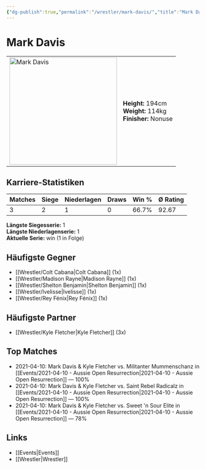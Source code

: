 ```yaml
---
{"dg-publish":true,"permalink":"/wrestler/mark-davis/","title":"Mark Davis","tags":["wrestler"],"noteIcon":""}
---
```



# Mark Davis

<table>
        <tr>
        <td><img src="https://github.com/CptSpaulding1980/choke-slam-wrestling/releases/download/images/Mark_Davis.png" width="280" alt="Mark Davis"></td>
        <td>
        <b>Height:</b> 194cm<br>
        <b>Weight:</b> 114kg<br>
        <b>Finisher:</b> Nonuse<br>
        </td>
        </tr>
        </table>
        
## Karriere-Statistiken

| Matches | Siege | Niederlagen | Draws | Win % | Ø Rating |
|---------|-------|-------------|-------|-------|-----------|
| 3 | 2 | 1 | 0 | 66.7% | 92.67 |

**Längste Siegesserie:** 1<br>**Längste Niederlagenserie:** 1<br>**Aktuelle Serie:** win (1 in Folge)


## Häufigste Gegner
- [[Wrestler/Colt Cabana\|Colt Cabana]] (1x)
- [[Wrestler/Madison Rayne\|Madison Rayne]] (1x)
- [[Wrestler/Shelton Benjamin\|Shelton Benjamin]] (1x)
- [[Wrestler/Ivelisse\|Ivelisse]] (1x)
- [[Wrestler/Rey Fénix\|Rey Fénix]] (1x)

## Häufigste Partner
- [[Wrestler/Kyle Fletcher\|Kyle Fletcher]] (3x)

## Top Matches
- 2021-04-10: Mark Davis & Kyle Fletcher vs. Militanter Mummenschanz in [[Events/2021-04-10 - Aussie Open Resurrection\|2021-04-10 - Aussie Open Resurrection]] — 100%
- 2021-04-10: Mark Davis & Kyle Fletcher vs. Saint Rebel Radicalz in [[Events/2021-04-10 - Aussie Open Resurrection\|2021-04-10 - Aussie Open Resurrection]] — 100%
- 2021-04-10: Mark Davis & Kyle Fletcher vs. Sweet 'n Sour Elite in [[Events/2021-04-10 - Aussie Open Resurrection\|2021-04-10 - Aussie Open Resurrection]] — 78%

## Links
- [[Events\|Events]]
- [[Wrestler\|Wrestler]]
